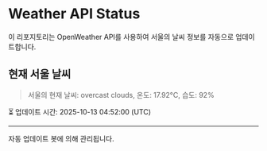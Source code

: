 
# Weather API Status

이 리포지토리는 OpenWeather API를 사용하여 서울의 날씨 정보를 자동으로 업데이트합니다.

## 현재 서울 날씨
> 서울의 현재 날씨: overcast clouds, 온도: 17.92°C, 습도: 92%

⏳ 업데이트 시간: 2025-10-13 04:52:00 (UTC)

---
자동 업데이트 봇에 의해 관리됩니다.
